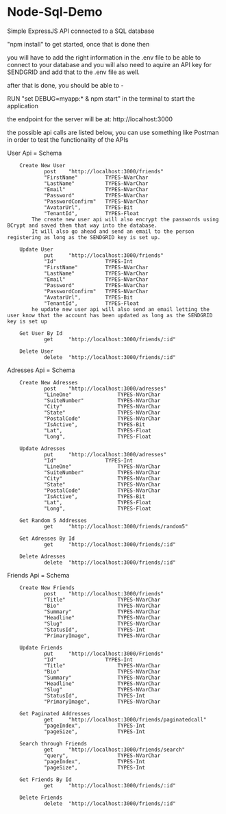 # Node-Sql-Demo

Simple ExpressJS API connected to a SQL database

"npm install" to get started, once that is done then

you will have to add the right information in the .env file to be able to connect to your database 
and you will also need to aquire an API key for SENDGRID and add that to the .env file as well.

after that is done, you should be able to -

RUN "set DEBUG=myapp:* & npm start" in the terminal to start the application

the endpoint for the server will be at: http://localhost:3000

the possible api calls are listed below, you can use something like Postman 
in order to test the functionality of the APIs

User Api = Schema

        Create New User
                post    "http://localhost:3000/friends" 
                "FirstName"         TYPES-NVarChar
                "LastName"          TYPES-NVarChar
                "Email"             TYPES-NVarChar
                "Password"          TYPES-NVarChar
                "PasswordConfirm"   TYPES-NVarChar
                "AvatarUrl",        TYPES-Bit  
                "TenantId",         TYPES-Float
      		The create new user api will also encrypt the passwords using BCrypt and saved them that way into the database. 
      		It will also go ahead and send an email to the person registering as long as the SENDGRID key is set up.

        Update User
                put     "http://localhost:3000/friends" 
                "Id"                TYPES-Int
                "FirstName"         TYPES-NVarChar
                "LastName"          TYPES-NVarChar
                "Email"             TYPES-NVarChar
                "Password"          TYPES-NVarChar
                "PasswordConfirm"   TYPES-NVarChar
                "AvatarUrl",        TYPES-Bit  
                "TenantId",         TYPES-Float
      		he update new user api will also send an email letting the user know that the account has been updated as long as the SENDGRID key is set up

        Get User By Id
                get     "http://localhost:3000/friends/:id" 

        Delete User
                delete  "http://localhost:3000/friends/:id" 

Adresses Api = Schema

        Create New Adresses
                post    "http://localhost:3000/adresses" 
                "LineOne"               TYPES-NVarChar
                "SuiteNumber"           TYPES-NVarChar
                "City"                  TYPES-NVarChar
                "State"                 TYPES-NVarChar
                "PostalCode"            TYPES-NVarChar
                "IsActive",             TYPES-Bit  
                "Lat",                  TYPES-Float
                "Long",                 TYPES-Float

        Update Adresses
                put     "http://localhost:3000/adresses" 
                "Id"                TYPES-Int
                "LineOne"               TYPES-NVarChar
                "SuiteNumber"           TYPES-NVarChar
                "City"                  TYPES-NVarChar
                "State"                 TYPES-NVarChar
                "PostalCode"            TYPES-NVarChar
                "IsActive",             TYPES-Bit  
                "Lat",                  TYPES-Float
                "Long",                 TYPES-Float

        Get Random 5 Addresses
                get     "http://localhost:3000/friends/random5" 

        Get Adresses By Id
                get     "http://localhost:3000/friends/:id" 

        Delete Adresses
                delete  "http://localhost:3000/friends/:id" 

Friends Api = Schema

        Create New Friends
                post    "http://localhost:3000/friends" 
                "Title"                 TYPES-NVarChar
                "Bio"                   TYPES-NVarChar
                "Summary"               TYPES-NVarChar
                "Headline"              TYPES-NVarChar
                "Slug"                  TYPES-NVarChar
                "StatusId",             TYPES-Int  
                "PrimaryImage",         TYPES-NVarChar

        Update Friends
                put     "http://localhost:3000/Friends" 
                "Id"                TYPES-Int
                "Title"                 TYPES-NVarChar
                "Bio"                   TYPES-NVarChar
                "Summary"               TYPES-NVarChar
                "Headline"              TYPES-NVarChar
                "Slug"                  TYPES-NVarChar
                "StatusId",             TYPES-Int  
                "PrimaryImage",         TYPES-NVarChar

        Get Paginated Addresses
                get     "http://localhost:3000/friends/paginatedcall" 
                "pageIndex",            TYPES-Int  
                "pageSize",             TYPES-Int

        Search through Friends
                get     "http://localhost:3000/friends/search" 
                "query",                TYPES-NVarChar
                "pageIndex",            TYPES-Int  
                "pageSize",             TYPES-Int
        
        Get Friends By Id
                get     "http://localhost:3000/friends/:id" 

        Delete Friends
                delete  "http://localhost:3000/friends/:id" 


